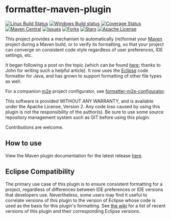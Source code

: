 formatter-maven-plugin
======================

[![Linux Build Status](https://travis-ci.org/revelc/formatter-maven-plugin.svg)](https://travis-ci.org/revelc/formatter-maven-plugin)
[![Windows Build status](https://ci.appveyor.com/api/projects/status/j3cd0dwqlyu0iv2y?svg=true)](https://ci.appveyor.com/project/velo/formatter-maven-plugin)
[![Coverage Status](https://coveralls.io/repos/revelc/formatter-maven-plugin/badge.svg?branch=master)](https://coveralls.io/r/revelc/formatter-maven-plugin?branch=master)
[![Maven Central](https://maven-badges.herokuapp.com/maven-central/net.revelc.code.formatter/formatter-maven-plugin/badge.svg)](https://maven-badges.herokuapp.com/maven-central/net.revelc.code.formatter/formatter-maven-plugin/)
[![Issues](https://img.shields.io/github/issues/revelc/formatter-maven-plugin.svg)](https://github.com/revelc/formatter-maven-plugin/issues)
[![Forks](https://img.shields.io/github/forks/revelc/formatter-maven-plugin.svg)](https://github.com/revelc/formatter-maven-plugin/network)
[![Stars](https://img.shields.io/github/stars/revelc/formatter-maven-plugin.svg)](https://github.com/revelc/formatter-maven-plugin/stargazers)
[![Apache License](http://img.shields.io/badge/license-ASL-blue.svg)](https://github.com/revelc/formatter-maven-plugin/blob/master/LICENSE)

This project provides a mechanism to automatically (re)format your [Maven]
project during a Maven build, or to verify its formatting, so that your project
can converge on consistent code style regardless of user preferences, IDE
settings, etc.

It began following a post on the topic (which can be found [here][blog]; thanks
to John for writing such a helpful article). It now uses the [Eclipse] code
formatter for Java, and has grown to support formatting of other file types as
well.

For a companion [m2e] project configurator, see [formatter-m2e-configurator].

This software is provided WITHOUT ANY WARRANTY, and is available under the
Apache License, Version 2. Any code loss caused by using this plugin is not the
responsibility of the author(s). Be sure to use some source repository
management system such as GIT before using this plugin.

Contributions are welcome.

## How to use

View the Maven plugin documentation for the latest release [here][plugin-docs].

## Eclipse Compatibility

The primary use case of this plugin is to ensure consistent formatting for a
project, regardless of differences between IDE preferences or IDE versions that
developers use. Nevertheless, some users may find it useful to correlate
versions of this plugin to the version of Eclipse whose code is used as the
basis for this plugin's formatting. See [the wiki][compat] for a list of recent
versions of this plugin and their corresponding Eclipse versions.

[Eclipse]: https://eclipse.org
[Maven]: https://maven.apache.org
[blog]: http://ssscripting.wordpress.com/2009/06/10/how-to-use-the-eclipse-code-formatter-from-your-code/
[compat]: https://github.com/revelc/formatter-maven-plugin/wiki/Eclipse-Version-Compatibility
[formatter-m2e-configurator]: https://github.com/revelc/formatter-m2e-configurator
[m2e]: https://eclipse.org/m2e
[plugin-docs]: http://code.revelc.net/formatter-maven-plugin/
[related1]: http://wiki.eclipse.org/M2E_extension_development_environment
[related2]: http://wiki.eclipse.org/Submitting_M2E_marketplace_entries
[related3]: http://www.eclipse.org/forums/index.php/t/478639/0/unread/
[related4]: http://www.vogella.com/articles/EclipsePreferences/article.html
